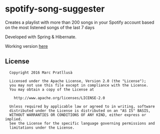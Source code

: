 # spotify-song-suggester
Creates a playlist with more than 200 songs in your Spotify account based on the most listened songs of the last 7 days

Developed with Spring & Hibernate.

Working version [here](http://www.spotifyrecommender.xyz/)

## License
```
  Copyright 2016 Marc Pratllusà

  Licensed under the Apache License, Version 2.0 (the "License");
  you may not use this file except in compliance with the License.
  You may obtain a copy of the License at

    http://www.apache.org/licenses/LICENSE-2.0

  Unless required by applicable law or agreed to in writing, software
  distributed under the License is distributed on an "AS IS" BASIS,
  WITHOUT WARRANTIES OR CONDITIONS OF ANY KIND, either express or implied.
  See the License for the specific language governing permissions and
  limitations under the License.
```
